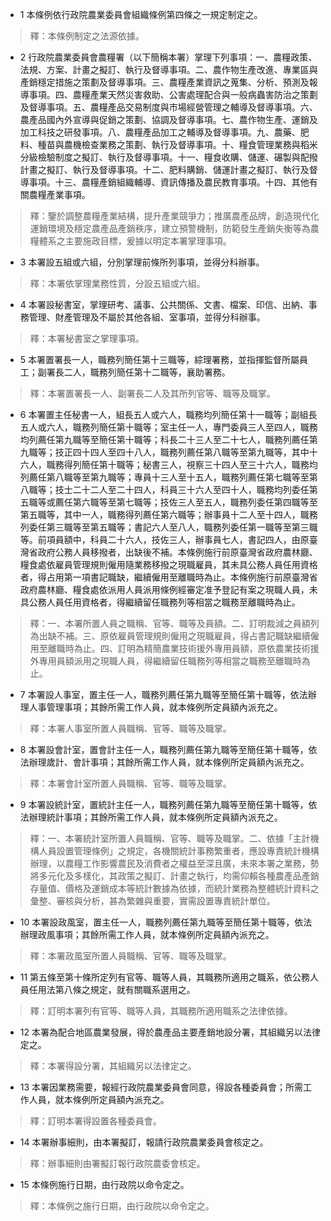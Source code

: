 * 1 本條例依行政院農業委員會組織條例第四條之一規定制定之。

> 釋：本條例制定之法源依據。

* 2 行政院農業委員會農糧署（以下簡稱本署）掌理下列事項：一、農糧政策、法規、方案、計畫之擬訂、執行及督導事項。二、農作物生產改進、專業區與產銷穩定措施之策劃及督導事項。三、農糧產業資訊之蒐集、分析、預測及報導事項。四、農糧產業天然災害救助、公害處理配合與一般病蟲害防治之策劃及督導事項。五、農糧產品交易制度與市場經營管理之輔導及督導事項。六、農產品國內外宣導與促銷之策劃、協調及督導事項。七、農作物生產、運銷及加工科技之研發事項。八、農糧產品加工之輔導及督導事項。九、農藥、肥料、種苗與農機檢查業務之策劃、執行及督導事項。十、糧食管理業務與稻米分級檢驗制度之擬訂、執行及督導事項。十一、糧食收購、儲運、碾製與配撥計畫之擬訂、執行及督導事項。十二、肥料購銷、儲運計畫之擬訂、執行及督導事項。十三、農糧產銷組織輔導、資訊傳播及農民教育事項。十四、其他有關農糧產業事項。

> 釋：鑒於調整農糧產業結構，提升產業競爭力；推廣農產品牌，創造現代化運銷環境及穩定農產品產銷秩序，建立預警機制，防範發生產銷失衡等為農糧體系之主要施政目標，爰據以明定本署掌理事項。

* 3 本署設五組或六組，分別掌理前條所列事項，並得分科辦事。

> 釋：本署依掌理業務性質，分設五組或六組。

* 4 本署設秘書室，掌理研考、議事、公共關係、文書、檔案、印信、出納、事務管理、財產管理及不屬於其他各組、室事項，並得分科辦事。

> 釋：本署秘書室之掌理事項。

* 5 本署置署長一人，職務列簡任第十三職等，綜理署務，並指揮監督所屬員工；副署長二人，職務列簡任第十二職等，襄助署務。

> 釋：本署置署長一人、副署長二人及其所列官等、職等及職掌。

* 6 本署置主任秘書一人，組長五人或六人，職務均列簡任第十一職等；副組長五人或六人，職務列簡任第十職等；室主任一人，專門委員三人至四人，職務均列薦任第九職等至簡任第十職等；科長二十三人至二十七人，職務列薦任第九職等；技正四十四人至四十八人，職務列薦任第八職等至第九職等，其中十六人，職務得列簡任第十職等；秘書三人，視察三十四人至三十六人，職務均列薦任第八職等至第九職等；專員十三人至十五人，職務列薦任第七職等至第八職等；技士二十二人至二十四人，科員三十六人至四十人，職務均列委任第五職等或薦任第六職等至第七職等；技佐三人至五人，職務列委任第四職等至第五職等，其中一人，職務得列薦任第六職等；辦事員十二人至十四人，職務列委任第三職等至第五職等；書記六人至八人，職務列委任第一職等至第三職等。前項員額中，科員二十六人，技佐三人，辦事員七人，書記四人，由原臺灣省政府公務人員移撥者，出缺後不補。本條例施行前原臺灣省政府農林廳、糧食處依雇員管理規則僱用隨業務移撥之現職雇員，其未具公務人員任用資格者，得占用第一項書記職缺，繼續僱用至離職時為止。本條例施行前原臺灣省政府農林廳、糧食處依派用人員派用條例經審定准予登記有案之現職人員，未具公務人員任用資格者，得繼續留任職務列等相當之職務至離職時為止。

> 釋：一、本署所置人員之職稱、官等、職等及員額。二、訂明裁減之員額列為出缺不補。三、原依雇員管理規則僱用之現職雇員，得占書記職缺繼續僱用至離職時為止。四、訂明為精簡農業技術援外專用員額，原依農業技術援外專用員額派用之現職人員，得繼續留任職務列等相當之職務至離職時為止。

* 7 本署設人事室，置主任一人，職務列薦任第九職等至簡任第十職等，依法辦理人事管理事項；其餘所需工作人員，就本條例所定員額內派充之。

> 釋：本署人事室所置人員職稱、官等、職等及職掌。

* 8 本署設會計室，置會計主任一人，職務列薦任第九職等至簡任第十職等，依法辦理歲計、會計事項；其餘所需工作人員，就本條例所定員額內派充之。

> 釋：本署會計室所置人員職稱、官等、職等及職掌。

* 9 本署設統計室，置統計主任一人，職務列薦任第九職等至簡任第十職等，依法辦理統計事項；其餘所需工作人員，就本條例所定員額內派充之。

> 釋：一、本署統計室所置人員職稱、官等、職等及職掌。二、依據「主計機構人員設置管理條例」之規定，各機關統計事務繁重者，應設專責統計機構辦理，以農糧工作影響農民及消費者之權益至深且廣，未來本署之業務，勢將多元化及多樣化，其政策之擬訂、計畫之執行，均需仰賴各種農產品產銷存量值、價格及運銷成本等統計數據為依據，而統計業務為整體統計資料之彙整、審核與分析，甚為繁雜與重要，實需設置專責統計單位。

* 10 本署設政風室，置主任一人，職務列薦任第九職等至簡任第十職等，依法辦理政風事項；其餘所需工作人員，就本條例所定員額內派充之。

> 釋：本署政風室所置人員職稱、官等、職等及職掌。

* 11 第五條至第十條所定列有官等、職等人員，其職務所適用之職系，依公務人員任用法第八條之規定，就有關職系選用之。

> 釋：訂明本署列有官等、職等人員，其職務所適用職系之法律依據。

* 12 本署為配合地區農業發展，得於農產品主要產銷地設分署，其組織另以法律定之。

> 釋：本署得設分署，其組織另以法律定之。

* 13 本署因業務需要，報經行政院農業委員會同意，得設各種委員會；所需工作人員，就本條例所定員額內派充之。

> 釋：訂明本署得設置各種委員會。

* 14 本署辦事細則，由本署擬訂，報請行政院農業委員會核定之。

> 釋：辦事細則由署擬訂報行政院農委會核定。

* 15 本條例施行日期，由行政院以命令定之。

> 釋：本條例之施行日期，由行政院以命令定之。

